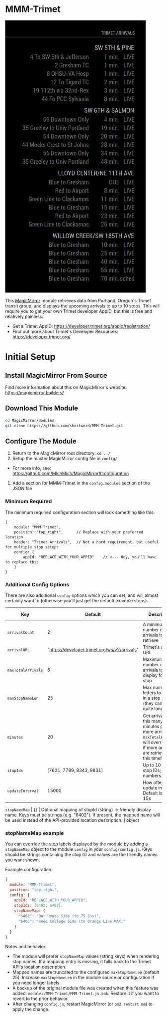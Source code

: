 # MMM-Trimet
![MMM-Trimet Screenshot](./resources/screenshot.png)

This [MagicMirror](https://magicmirror.builders/) module retrieves data from
Portland, Oregon's Trimet transit group, and displays the upcoming arrivals to
up to 10 stops. This will require you to get your own Trimet developer AppID,
but this is free and relatively painless.

* Get a Trimet AppID: https://developer.trimet.org/appid/registration/
* Find out more about Trimet's Developer Resources: https://developer.trimet.org/

# Initial Setup
## Install MagicMirror From Source
Find more information about this on MagicMirror's website: https://magicmirror.builders/

## Download This Module
```bash
cd MagicMirror/modules
git clone https://github.com/shortword/MMM-Trimet.git
```

## Configure The Module

1. Return to the MagicMirror root directory: `cd ../`
1. Setup the master MagicMirror config file in `config/`
  * For more info, see: https://github.com/MichMich/MagicMirror#configuration
1. Add a section for MMM-Trimet in the `config.modules` section of the JSON file

### Minimum Required

The minimum required configuration section will look something like this:
```
{
    module: "MMM-Trimet",
    position: "top_right",      // Replace with your preferred location
    header: "Trimet Arrivals",  // Not a hard requirement, but useful for multiple stop setups
    config: {
        appId: "REPLACE_WITH_YOUR_APPID"    // <--- Hey, you'll have to replace this
    }
}
```

### Additional Config Options

There are also additional `config` options which you can set, and will almost certainly
want to (otherwise you'll just get the default example stops).

Key | Default | Description | Expected Type
----|---------|-------------|--------------
`arrivalCount` | 2 | A minimum number of arrivals to retrieve | positive int
`arrivalURL` | "https://developer.trimet.org/ws/v2/arrivals" | Trimet's arrival URL | string
`maxTotalArrivals` | 6 | Maximum number of arrivals to display for each stop | positive int
`maxStopNameLen` | 25 | Max number of letters to display in a stop name (they can be quite long) | positive int
`minutes` | 20 | Get arrivals for this many minutes plus one more arrival; `maxTotalArrivals` will override this if more arrivals are retrieved in this timeframe | positive int
`stopIds` | [7631, 7789, 8343, 9831] | Up to 10 Trimet stop IDs; find numbers [here](https://trimet.org/ride/stop_select_form.html) | list of ints
`updateInterval` | 15000 | How often to update in ms. Default is every 15s | positive int

`stopNameMap` | {} | Optional mapping of stopId (string) -> friendly display name. Keys must be strings (e.g. "6402"). If present, the mapped name will be used instead of the API-provided location description. | object

### stopNameMap example

You can override the stop labels displayed by the module by adding a `stopNameMap` object to the module `config` in your `config/config.js`. Keys should be strings containing the stop ID and values are the friendly names you want shown.

Example configuration:

```js
{
  module: "MMM-Trimet",
  position: "top_right",
  config: {
    appId: "REPLACE_WITH_YOUR_APPID",
    stopIds: [6402, 6403],
    stopNameMap: {
      "6402": "Our House Side (to 75 Bus)",
      "6403": "Reed College Side (to Orange Line MAX)"
    }
  }
}
```

Notes and behavior:

- The module will prefer `stopNameMap` values (string keys) when rendering stop names. If a mapping entry is missing, it falls back to the Trimet API's location description.
- Mapped names are truncated to the configured `maxStopNameLen` (default 25). Increase `maxStopNameLen` in the module source or configuration if you need longer labels.
- A backup of the original module file was created when this feature was added: `modules/MMM-Trimet/MMM-Trimet.js.bak`. Restore it if you want to revert to the prior behavior.
- After changing `config.js`, restart MagicMirror (or `pm2 restart mm`) to apply the change.

